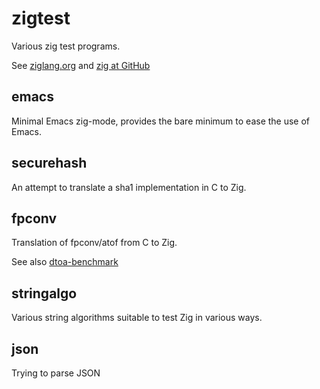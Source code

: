 # zigtest
Various zig test programs.

See [ziglang.org](http://ziglang.org) and [zig at GitHub](https://github.com/andrewrk/zig)

## emacs
Minimal Emacs zig-mode, provides the bare minimum to ease the use of Emacs.

## securehash
An attempt to translate a sha1 implementation in C to Zig.

## fpconv
Translation of fpconv/atof from C to Zig.

See also [dtoa-benchmark](https://github.com/miloyip/dtoa-benchmark)

## stringalgo
Various string algorithms suitable to test Zig in various ways.

## json
Trying to parse JSON